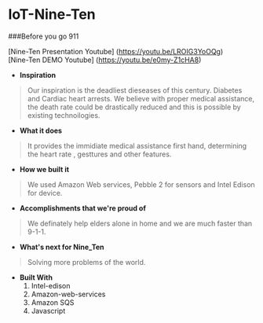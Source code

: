 # IoT-Nine-Ten
###Before you go 911 

[Nine-Ten Presentation Youtube] (https://youtu.be/LROIG3YoOQg)  
[Nine-Ten DEMO Youtube] (https://youtu.be/e0my-Z1cHA8) 



* __Inspiration__  
> Our inspiration is the deadliest dieseases of this century. Diabetes and Cardiac heart arrests. We believe with proper medical assistance, the death rate could be drastically reduced and this is possible by existing technoilogies.

* __What it does__  
> It provides the immidiate medical assistance first hand, determining the heart rate , gesttures and other features.   

* __How we built it__  
> We used Amazon Web services, Pebble 2 for sensors and Intel Edison for device.
  
* __Accomplishments that we're proud of__
> We definately help elders alone in home and we are much faster than 9-1-1. 

* __What's next for Nine_Ten__  
> Solving more problems of the world.

* __Built With__
  1. Intel-edison
  2. Amazon-web-services
  3. Amazon SQS
  4. Javascript
